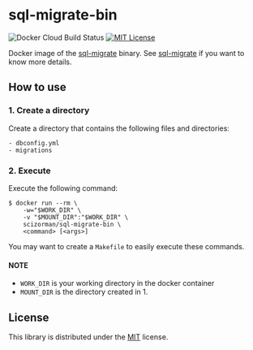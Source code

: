 # sql-migrate-bin

![Docker Cloud Build Status](https://img.shields.io/docker/cloud/build/scizorman/sql-migrate-bin)
[![MIT License](http://img.shields.io/badge/license-MIT-blue.svg?style=flat)](LICENSE)


Docker image of the [sql-migrate](https://github.com/rubenv/sql-migrate) binary.
See [sql-migrate](https://github.com/rubenv/sql-migrate) if you want to know more details.

## How to use

### 1. Create a directory

Create a directory that contains the following files and directories:

```
- dbconfig.yml
- migrations
```

### 2. Execute

Execute the following command:

```console
$ docker run --rm \
    -w="$WORK_DIR" \
    -v "$MOUNT_DIR":"$WORK_DIR" \
    scizorman/sql-migrate-bin \
    <command> [<args>]
```

You may want to create a `Makefile` to easily execute these commands.

#### NOTE

- `WORK_DIR` is your working directory in the docker container
- `MOUNT_DIR` is the directory created in 1.


## License

This library is distributed under the [MIT](LICENSE) license.